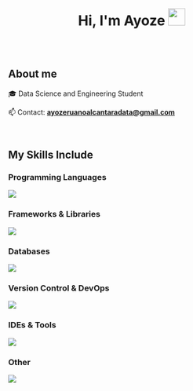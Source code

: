 <h1 align="center">Hi, I'm Ayoze <img src="https://media.giphy.com/media/hvRJCLFzcasrR4ia7z/giphy.gif" width="35"></h1>

<p align="left">
<a href= "" target="blank"><img align="center" src="https://img.shields.io/badge/LinkedIn-0077B5?style=for-the-badge&logo=linkedin&logoColor=white" alt=""/></a>
  </p>
<br>

<h2>About me</h2>
<!--Intro start-->

<p align="left">
🎓 Data Science and Engineering Student

📫 Contact: **ayozeruanoalcantaradata@gmail.com**
<!--Intro end-->
  </p>
<br>

<h2>My Skills Include</h2>

<!-- Programming Languages -->
<h3>Programming Languages</h3>
<p align="left">
  <a href="https://skillicons.dev">
    <img src="https://skillicons.dev/icons?i=py,java,r,c,html&perline=10" />
  </a>
</p>

<!-- Frameworks & Libraries -->
<h3>Frameworks & Libraries</h3>
<p align="left">
  <a href="https://skillicons.dev">
    <img src="https://skillicons.dev/icons?i=sklearn,opencv&perline=10" />
  </a>
</p>

<!-- Databases -->
<h3>Databases</h3>
<p align="left">
  <a href="https://skillicons.dev">
    <img src="https://skillicons.dev/icons?i=sqlite,mysql&perline=10" />
  </a>
</p>

<!-- Version Control & DevOps -->
<h3>Version Control & DevOps</h3>
<p align="left">
  <a href="https://skillicons.dev">
    <img src="https://skillicons.dev/icons?i=github,git,maven&perline=10" />
  </a>
</p>

<!-- IDEs & Tools -->
<h3>IDEs & Tools</h3>
<p align="left">
  <a href="https://skillicons.dev">
    <img src="https://skillicons.dev/icons?i=idea,vscode,anaconda,pycharm,windows,linux&perline=10" />
  </a>
</p>

<!-- Other -->
<h3>Other</h3>
<p align="left">
  <a href="https://skillicons.dev">
    <img src="https://skillicons.dev/icons?i=md,discord&perline=10" />
  </a>
</p>
